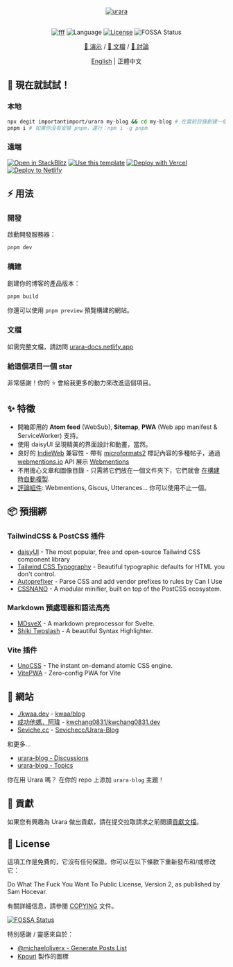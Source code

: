 <br />
<div align="center">
<a href="https://github.com/importantimport/urara">
<img src="https://github.com/importantimport/urara/raw/main/urara/hello-world/urara.webp" alt="urara" /></a>
</div>
<br />

<p align="center">
<a href="https://fff.js.org"><img src="https://img.shields.io/badge/%F0%9F%8C%9F%20F%20F%20F-0.2-yellow?style=flat" alt="fff" /></a>
<img src="https://img.shields.io/github/languages/top/importantimport/urara?color=%23ff3e00" alt="Language" />
<a href="https://github.com/importantimport/urara/blob/main/COPYING"><img src="https://img.shields.io/github/license/importantimport/urara?color=%23fff" alt="License" /></a>
<img src="https://app.fossa.com/api/projects/git%2Bgithub.com%2Fimportantimport%2Furara.svg?type=shield" alt="FOSSA Status" />
</p>
<p align="center">
<a href="https://urara-demo.netlify.app">🚀 演示</a>
/
<a href="https://urara-docs.netlify.app">📝 文檔</a>
/
<a href="https://github.com/importantimport/urara/discussions">💬 討論</a>
</p>
<p align="center">
<a href="https://github.com/importantimport/urara">English</a>
|
<span>正體中文</span>
</p>

## 🎉 現在就試試！

### 本地

```bash
npx degit importantimport/urara my-blog && cd my-blog # 在當前目錄創建一個名為 my-blog 的新項目
pnpm i # 如果你沒有安裝 pnpm，運行：npm i -g pnpm
```

### 遠端

[![Open in StackBlitz](https://img.shields.io/badge/-Open%20in%20StackBlitz-1374ef?style=for-the-badge&logo=Amp)](https://stackblitz.com/github/importantimport/urara) [![Use this template](https://img.shields.io/badge/-Use%20this%20Template-181717?style=for-the-badge&logo=GitHub)](https://github.com/importantimport/urara/generate) [![Deploy with Vercel](https://img.shields.io/badge/-Deploy%20with%20Vercel-1374ef?style=for-the-badge&logo=Vercel)](https://vercel.com/new/clone?repository-url=https%3A%2F%2Fgithub.com%2Fimportantimport%2Furara&env=URARA_SITE_URL&envDescription=Site%20URL.&envLink=https%3A%2F%2Fexample.com&project-name=urara-blog&repository-name=urara-blog) [![Deploy to Netlify](https://img.shields.io/badge/-Deploy%20to%20Netlify-15847d?style=for-the-badge&logo=Netlify&logoColor=white)](https://app.netlify.com/start/deploy?repository=https%3A%2F%2Fgithub.com%2Fimportantimport%2Furara#URARA_SITE_URL=https://example.com&CUSTOM_LOGO=https://github.com/importantimport/urara/raw/main/urara/assets/any@512.png)

## ⚡️ 用法

### 開發

啟動開發服務器：

```bash
pnpm dev
```

### 構建

創建你的博客的產品版本：

```bash
pnpm build
```

你還可以使用 `pnpm preview` 預覽構建的網站。

### 文檔

如需完整文檔，請訪問 [urara-docs.netlify.app](https://urara-docs.netlify.app)

### 給這個項目一個 star

非常感謝！你的 ⭐ 會給我更多的動力來改進這個項目。

## ✨ 特徵

- 開箱即用的 **Atom feed** (WebSub), **Sitemap**, **PWA** (Web app manifest & ServiceWorker) 支持。
- 使用 daisyUI 呈現精美的界面設計和動畫，當然。
- 良好的 [IndieWeb](https://indieweb.org/) 兼容性 - 帶有 [microformats2](https://microformats.org/) 標記內容的多種帖子，通過 [webmentions.io](https://webmentions.io) API 展示 [Webmentions](https://webmention.org/)
- 不用擔心文章和圖像目錄 - 只需將它們放在一個文件夾下，它們就會 [在構建時自動複製](https://github.com/importantimport/urara/blob/main/urara.js).
- [評論組件](https://github.com/importantimport/urara/tree/main/src/lib/components/comments): Webmentions, Giscus, Utterances... 你可以使用不止一個。

## 📦️ 預捆綁

### TailwindCSS & PostCSS 插件

- [daisyUI](https://github.com/saadeghi/daisyui) - The most popular, free and open-source Tailwind CSS component library
- [Tailwind CSS Typography](https://github.com/tailwindlabs/tailwindcss-typography) - Beautiful typographic defaults for HTML you don't control.
- [Autoprefixer](https://github.com/postcss/autoprefixer) - Parse CSS and add vendor prefixes to rules by Can I Use
- [CSSNANO](https://github.com/cssnano/cssnano) - A modular minifier, built on top of the PostCSS ecosystem.

### Markdown 預處理器和語法高亮

- [MDsveX](https://github.com/pngwn/MDsveX) - A markdown preprocessor for Svelte.
- [Shiki Twoslash](https://github.com/shikijs/twoslash) - A beautiful Syntax Highlighter.

### Vite 插件

- [UnoCSS](https://github.com/unocss/unocss) - The instant on-demand atomic CSS engine.
- [VitePWA](https://github.com/antfu/vite-plugin-pwa) - Zero-config PWA for Vite

## 🚀 網站

- [./kwaa.dev](https://kwaa.dev) - [kwaa/blog](https://github.com/kwaa/blog)
- [成功他媽．阿瑋](https://kwchang0831.dev) - [kwchang0831/kwchang0831.dev](https://github.com/kwchang0831/kwchang0831.dev)
- [Seviche.cc](https://seviche.cc) - [Sevichecc/Urara-Blog](https://github.com/Sevichecc/Urara-Blog)

和更多...

- [urara-blog - Discussions](https://github.com/importantimport/urara/discussions/2)
- [urara-blog - Topics](https://github.com/topics/urara-blog)

你在用 Urara 嗎？ 在你的 repo 上添加 `urara-blog` 主題！

## 👥 貢獻

如果您有興趣為 Urara 做出貢獻，請在提交拉取請求之前閱讀[貢獻文檔](.github/CONTRIBUTING.md)。

## 📝 License

這項工作是免費的，它沒有任何保證。你可以在以下條款下重新發布和/或修改它：

Do What The Fuck You Want To Public License, Version 2,
as published by Sam Hocevar.

有關詳細信息，請參閱 [COPYING](COPYING) 文件。

[![FOSSA Status](https://app.fossa.com/api/projects/git%2Bgithub.com%2Fimportantimport%2Furara.svg?type=large)](https://app.fossa.com/projects/git%2Bgithub.com%2Fimportantimport%2Furara?ref=badge_large)

特別感謝 / 靈感來自於：

- [@michaeloliverx - Generate Posts List](https://github.com/pngwn/MDsveX/issues/294#issuecomment-907029639)
- [Kpouri](https://github.com/kpouri) 製作的圖標
